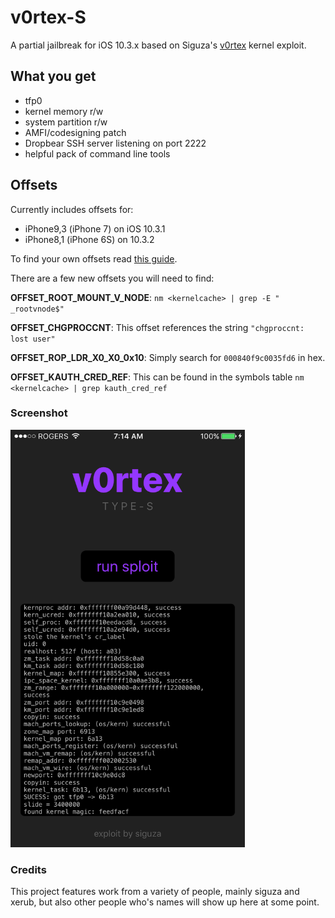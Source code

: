 # v0rtex-S

A partial jailbreak for iOS 10.3.x based on Siguza's [v0rtex](https://github.com/Siguza/v0rtex) kernel exploit.


## What you get

- tfp0
- kernel memory r/w
- system partition r/w
- AMFI/codesigning patch
- Dropbear SSH server listening on port 2222
- helpful pack of command line tools


## Offsets

Currently includes offsets for:

- iPhone9,3 (iPhone 7) on iOS 10.3.1
- iPhone8,1 (iPhone 6S) on 10.3.2

To find your own offsets read [this guide](https://gist.github.com/uroboro/5b2b2b2aa1793132c4e91826ce844957).

There are a few new offsets you will need to find:

**OFFSET_ROOT_MOUNT_V_NODE**: ```nm <kernelcache> | grep -E " _rootvnode$"```

**OFFSET_CHGPROCCNT**: This offset references the string ```"chgproccnt: lost user"```

**OFFSET_ROP_LDR_X0_X0_0x10**: Simply search for ```000840f9c0035fd6``` in hex.

**OFFSET_KAUTH_CRED_REF**: This can be found in the symbols table ```nm <kernelcache> | grep kauth_cred_ref```


### Screenshot

<img width="375" src="screenshot.png" alt="Screenshot"/>


### Credits

This project features work from a variety of people, mainly siguza and xerub, but also other people who's names will show up here at some point.
